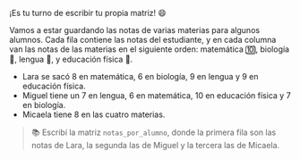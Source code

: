 ¡Es tu turno de escribir tu propia matriz! :smile:

Vamos a estar guardando las notas de varias materias para algunos alumnos. Cada fila contiene las notas del estudiante, y en cada columna van las notas de las materias en el siguiente orden: matemática :keycap_ten:, biología :seedling:, lengua :book:, y educación física :running:.

*  Lara se sacó 8 en matemática, 6 en biología, 9 en lengua y 9 en educación física.
* Miguel tiene un 7 en lengua, 6 en matemática, 10 en educación física y 7 en biología.
* Micaela tiene 8 en las cuatro materias.

> :books: Escribí la matriz `notas_por_alumno`, donde la primera fila son las notas de Lara, la segunda las de Miguel y la tercera las de Micaela.